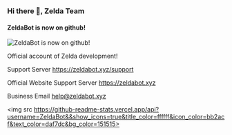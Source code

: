 ### Hi there 👋, Zelda Team
#### ZeldaBot is now on github!
![ZeldaBot is now on github!](https://media.discordapp.net/attachments/823308793185960012/896380359866994708/2559e57569750228fc126728b25be849.jpg)

Official account of Zelda development!

Support Server https://zeldabot.xyz/support

Official Website Support Server https://zeldabot.xyz

Business Email help@zeldabot.xyz

<img src https://github-readme-stats.vercel.app/api?username=ZeldaBot&&show_icons=true&title_color=ffffff&icon_color=bb2acf&text_color=daf7dc&bg_color=151515>




